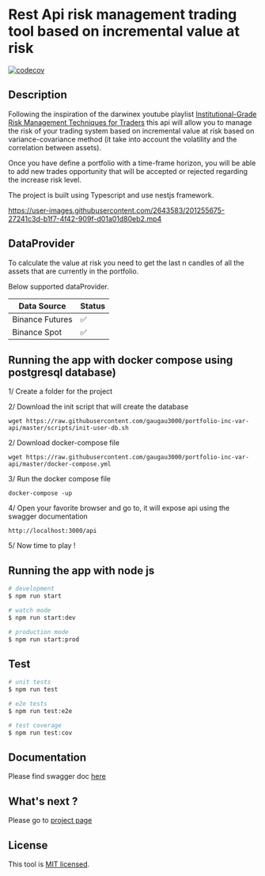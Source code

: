 
# Rest Api risk management trading tool based on incremental value at risk

[![codecov](https://codecov.io/gh/gaugau3000/portfolio-inc-var-api/branch/master/graph/badge.svg?token=HEYV9B8Z0B)](https://codecov.io/gh/gaugau3000/portfolio-inc-var-api)

## Description

Following the  inspiration of the darwinex youtube playlist [Institutional-Grade Risk Management Techniques for Traders](https://www.youtube.com/watch?v=BxkkhzfD4Ug&list=PLv-cA-4O3y979Ltr9wQ2lRJu1INve3RCM&ab_channel=Darwinex) this api will allow you to manage the risk of your trading system based on incremental value at risk based on variance-covariance method (it take into account the volatility and the correlation between assets).

Once you have define a portfolio with a time-frame horizon, you will be able to add new trades opportunity that will be accepted or rejected regarding the increase risk level.

The project is built using Typescript and use nestjs framework.

https://user-images.githubusercontent.com/2643583/201255675-27241c3d-b1f7-4f42-909f-d01a01d80eb2.mp4


## DataProvider

To calculate the value at risk you need to get the last n candles of all the assets that are currently in the portfolio.

Below supported dataProvider.

| Data Source     | Status             |
| --------------- | ------------------ |
| Binance Futures | :white_check_mark: |
| Binance Spot    | :white_check_mark: |


## Running the app with docker compose using postgresql database)

1/ Create a folder for the project

2/ Download the init script that will create the database

```
wget https://raw.githubusercontent.com/gaugau3000/portfolio-inc-var-api/master/scripts/init-user-db.sh
```

2/ Download docker-compose file

```
wget https://raw.githubusercontent.com/gaugau3000/portfolio-inc-var-api/master/docker-compose.yml
```

3/ Run the docker compose file

```
docker-compose -up
```

4/ Open your favorite browser and go to, it will expose api using the swagger documentation

```
http://localhost:3000/api
```

5/ Now time to play !

## Running the app with node js

```bash
# development
$ npm run start

# watch mode
$ npm run start:dev

# production mode
$ npm run start:prod
```

## Test

```bash
# unit tests
$ npm run test

# e2e tests
$ npm run test:e2e

# test coverage
$ npm run test:cov
```

## Documentation

Please find swagger doc [here](https://gaugau3000.github.io/portfolio-inc-var-api/)

## What's next ?

Please go to [project page](https://github.com/gaugau3000/portfolio-inc-var-api/projects)

## License

This tool is [MIT licensed](LICENSE).
